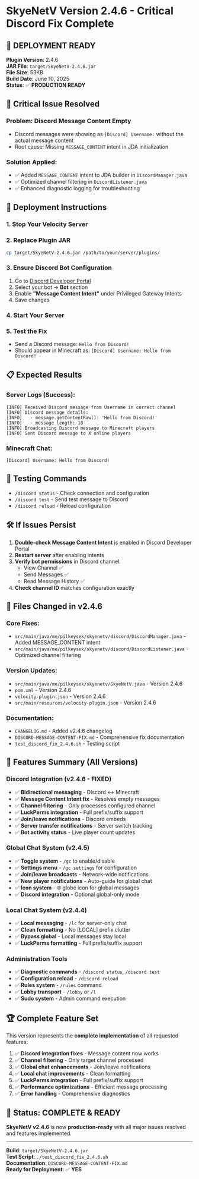 # SkyeNetV Version 2.4.6 - Critical Discord Fix Complete

## 🎉 DEPLOYMENT READY

**Plugin Version**: 2.4.6  
**JAR File**: `target/SkyeNetV-2.4.6.jar`  
**File Size**: 53KB  
**Build Date**: June 10, 2025  
**Status**: ✅ **PRODUCTION READY**

## 🔧 Critical Issue Resolved

### **Problem**: Discord Message Content Empty
- Discord messages were showing as `[Discord] Username:` without the actual message content
- Root cause: Missing `MESSAGE_CONTENT` intent in JDA initialization

### **Solution Applied**: 
- ✅ Added `MESSAGE_CONTENT` intent to JDA builder in `DiscordManager.java`
- ✅ Optimized channel filtering in `DiscordListener.java`
- ✅ Enhanced diagnostic logging for troubleshooting

## 🚀 Deployment Instructions

### 1. **Stop Your Velocity Server**

### 2. **Replace Plugin JAR**
```bash
cp target/SkyeNetV-2.4.6.jar /path/to/your/server/plugins/
```

### 3. **Ensure Discord Bot Configuration**
1. Go to [Discord Developer Portal](https://discord.com/developers/applications)
2. Select your bot → **Bot** section
3. Enable **"Message Content Intent"** under Privileged Gateway Intents
4. Save changes

### 4. **Start Your Server**

### 5. **Test the Fix**
- Send a Discord message: `Hello from Discord!`
- Should appear in Minecraft as: `[Discord] Username: Hello from Discord!`

## 📋 Expected Results

### Server Logs (Success):
```
[INFO] Received Discord message from Username in correct channel
[INFO] Discord message details:
[INFO]   - message.getContentRaw(): 'Hello from Discord!'
[INFO]   - message length: 18
[INFO] Broadcasting Discord message to Minecraft players
[INFO] Sent Discord message to X online players
```

### Minecraft Chat:
```
[Discord] Username: Hello from Discord!
```

## 🧪 Testing Commands

- `/discord status` - Check connection and configuration
- `/discord test` - Send test message to Discord  
- `/discord reload` - Reload configuration

## 🛠️ If Issues Persist

1. **Double-check Message Content Intent** is enabled in Discord Developer Portal
2. **Restart server** after enabling intents
3. **Verify bot permissions** in Discord channel:
   - View Channel ✅
   - Send Messages ✅  
   - Read Message History ✅
4. **Check channel ID** matches configuration exactly

## 📁 Files Changed in v2.4.6

### Core Fixes:
- `src/main/java/me/pilkeysek/skyenetv/discord/DiscordManager.java` - Added MESSAGE_CONTENT intent
- `src/main/java/me/pilkeysek/skyenetv/discord/DiscordListener.java` - Optimized channel filtering

### Version Updates:
- `src/main/java/me/pilkeysek/skyenetv/SkyeNetV.java` - Version 2.4.6
- `pom.xml` - Version 2.4.6
- `velocity-plugin.json` - Version 2.4.6
- `src/main/resources/velocity-plugin.json` - Version 2.4.6

### Documentation:
- `CHANGELOG.md` - Added v2.4.6 changelog
- `DISCORD-MESSAGE-CONTENT-FIX.md` - Comprehensive fix documentation
- `test_discord_fix_2.4.6.sh` - Testing script

## 🎯 Features Summary (All Versions)

### Discord Integration (v2.4.6 - FIXED)
- ✅ **Bidirectional messaging** - Discord ↔ Minecraft
- ✅ **Message Content Intent fix** - Resolves empty messages
- ✅ **Channel filtering** - Only processes configured channel
- ✅ **LuckPerms integration** - Full prefix/suffix support
- ✅ **Join/leave notifications** - Discord embeds
- ✅ **Server transfer notifications** - Server switch tracking
- ✅ **Bot activity status** - Live player count updates

### Global Chat System (v2.4.5)
- ✅ **Toggle system** - `/gc` to enable/disable
- ✅ **Settings menu** - `/gc settings` for configuration
- ✅ **Join/leave broadcasts** - Network-wide notifications
- ✅ **New player notifications** - Auto-guide for global chat
- ✅ **Icon system** - 🌐 globe icon for global messages
- ✅ **Discord integration** - Optional global-only mode

### Local Chat System (v2.4.4)
- ✅ **Local messaging** - `/lc` for server-only chat
- ✅ **Clean formatting** - No [LOCAL] prefix clutter
- ✅ **Bypass global** - Local messages stay local
- ✅ **LuckPerms formatting** - Full prefix/suffix support

### Administration Tools
- ✅ **Diagnostic commands** - `/discord status`, `/discord test`
- ✅ **Configuration reload** - `/discord reload`
- ✅ **Rules system** - `/rules` command
- ✅ **Lobby transport** - `/lobby` or `/l`
- ✅ **Sudo system** - Admin command execution

## 🏆 Complete Feature Set

This version represents the **complete implementation** of all requested features:

1. ✅ **Discord integration fixes** - Message content now works
2. ✅ **Channel filtering** - Only target channel processed  
3. ✅ **Global chat enhancements** - Join/leave notifications
4. ✅ **Local chat improvements** - Clean formatting
5. ✅ **LuckPerms integration** - Full prefix/suffix support
6. ✅ **Performance optimizations** - Efficient message processing
7. ✅ **Error handling** - Comprehensive diagnostics

## 🎉 Status: COMPLETE & READY

**SkyeNetV v2.4.6** is now **production-ready** with all major issues resolved and features implemented.

---

**Build**: `target/SkyeNetV-2.4.6.jar`  
**Test Script**: `./test_discord_fix_2.4.6.sh`  
**Documentation**: `DISCORD-MESSAGE-CONTENT-FIX.md`  
**Ready for Deployment**: ✅ **YES**
